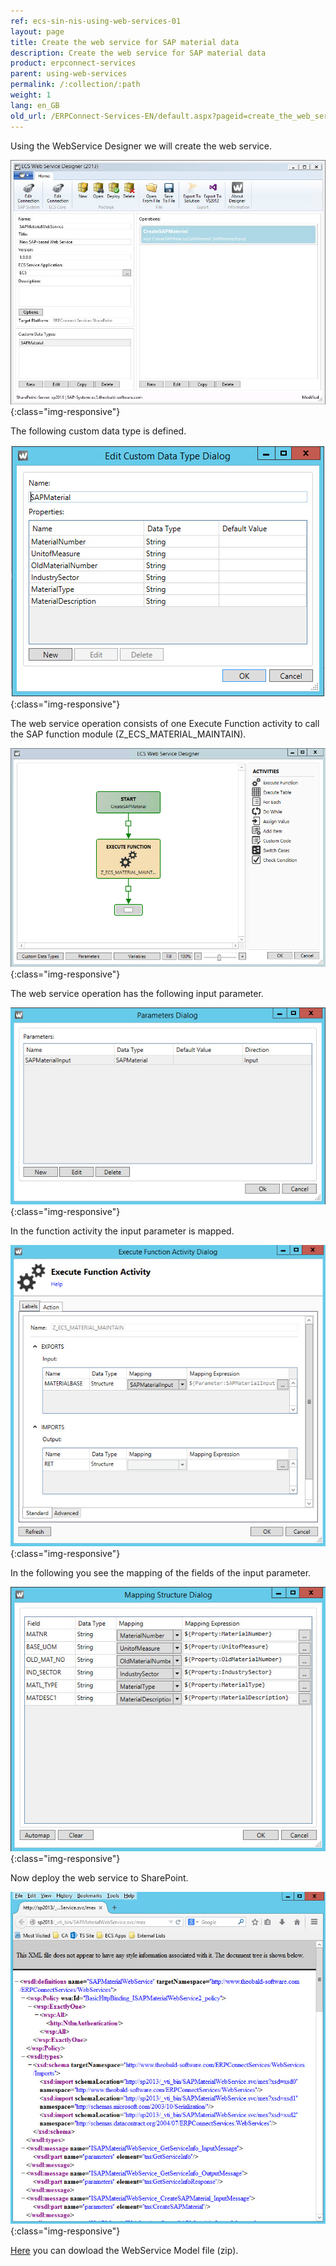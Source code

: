 ```yaml
---
ref: ecs-sin-nis-using-web-services-01
layout: page
title: Create the web service for SAP material data
description: Create the web service for SAP material data
product: erpconnect-services
parent: using-web-services
permalink: /:collection/:path
weight: 1
lang: en_GB
old_url: /ERPConnect-Services-EN/default.aspx?pageid=create_the_web_service_for_sap_material_data
---
```


Using the WebService Designer we will create the web service.

![Nintex-Material-WS-Designer](/img/content/Nintex-Material-WS-Designer.png){:class="img-responsive"}

The following custom data type is defined.

![Nintex-Material-WS-Custom-Data-Type](/img/content/Nintex-Material-WS-Custom-Data-Type.png){:class="img-responsive"}

The web service operation consists of one Execute Function activity to call the SAP function module (Z_ECS_MATERIAL_MAINTAIN). 

![Nintex-Material-WS-Activity](/img/content/Nintex-Material-WS-Activity.png){:class="img-responsive"}

The web service operation has the following input parameter.

![Nintex-Material-WS-Parameters](/img/content/Nintex-Material-WS-Parameters.png){:class="img-responsive"}

In the function activity the input parameter is mapped.

![Nintex-Material-WS-Function-Activity](/img/content/Nintex-Material-WS-Function-Activity.png){:class="img-responsive"}

In the following you see the mapping of the fields of the input parameter.

![Nintex-Material-WS-Mapping-Structure](/img/content/Nintex-Material-WS-Mapping-Structure.png){:class="img-responsive"}

Now deploy the web service to SharePoint. 

![Nintex-Material-WS-Deployed](/img/content/Nintex-Material-WS-Deployed.png){:class="img-responsive"}

[Here](/img/SAPMaterialWebService.zip) you can dowload the WebService Model file (zip).

